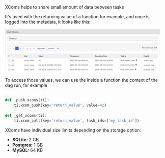 XComs helps to share small amount of data between tasks

It's used with the returning value of a function for example, and once is logged into
the metadata, it looks like this:

![tree view](./images/XComs.png)

To access those values, we can use the inside a function the context of the dag run, for example

```python

def _push_xcoms(ti):
    ti.xcom_push(key='return_value', value=42)

def _get_xcoms(ti):
    ti.xcom_pull(key='return_value', task_ids=['my_task_id'])
```

XComs have individual size limits depending on the storage option:

* **SQLite:** 2 GB
* **Postgres:** 1 GB
* **MySQL:** 64 KB
